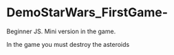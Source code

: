 # DemoStarWars_FirstGame-
Beginner JS. Mini version in the game.

In the game you must destroy the asteroids
